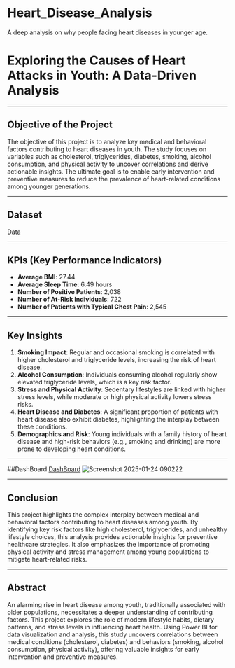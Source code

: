# Heart_Disease_Analysis
A deep analysis on why people facing heart diseases in younger age.
# Exploring the Causes of Heart Attacks in Youth: A Data-Driven Analysis  

---

## Objective of the Project  
The objective of this project is to analyze key medical and behavioral factors contributing to heart diseases in youth. The study focuses on variables such as cholesterol, triglycerides, diabetes, smoking, alcohol consumption, and physical activity to uncover correlations and derive actionable insights. The ultimate goal is to enable early intervention and preventive measures to reduce the prevalence of heart-related conditions among younger generations.

---

## Dataset  
 <a href="https://github.com/SAIABHILASHKARRI37/Heart_Disease_Analysis/blob/main/heart_attack_youngsters_india.csv">Data</a>

---

## KPIs (Key Performance Indicators)  
- **Average BMI**: 27.44  
- **Average Sleep Time**: 6.49 hours  
- **Number of Positive Patients**: 2,038  
- **Number of At-Risk Individuals**: 722  
- **Number of Patients with Typical Chest Pain**: 2,545  

---

## Key Insights  
1. **Smoking Impact**: Regular and occasional smoking is correlated with higher cholesterol and triglyceride levels, increasing the risk of heart disease.  
2. **Alcohol Consumption**: Individuals consuming alcohol regularly show elevated triglyceride levels, which is a key risk factor.  
3. **Stress and Physical Activity**: Sedentary lifestyles are linked with higher stress levels, while moderate or high physical activity lowers stress risks.  
4. **Heart Disease and Diabetes**: A significant proportion of patients with heart disease also exhibit diabetes, highlighting the interplay between these conditions.  
5. **Demographics and Risk**: Young individuals with a family history of heart disease and high-risk behaviors (e.g., smoking and drinking) are more prone to developing heart conditions.  

---
##DashBoard
<a href="https://github.com/SAIABHILASHKARRI37/Heart_Disease_Analysis/blob/main/heart_attack_youngsters_india.csv">DashBoard</a>
![Screenshot 2025-01-24 090222](https://github.com/user-attachments/assets/7f4f7f4c-dee9-4d34-a864-154609392946)


---

## Conclusion  
This project highlights the complex interplay between medical and behavioral factors contributing to heart diseases among youth. By identifying key risk factors like high cholesterol, triglycerides, and unhealthy lifestyle choices, this analysis provides actionable insights for preventive healthcare strategies. It also emphasizes the importance of promoting physical activity and stress management among young populations to mitigate heart-related risks.  

---

## Abstract  
An alarming rise in heart disease among youth, traditionally associated with older populations, necessitates a deeper understanding of contributing factors. This project explores the role of modern lifestyle habits, dietary patterns, and stress levels in influencing heart health. Using Power BI for data visualization and analysis, this study uncovers correlations between medical conditions (cholesterol, diabetes) and behaviors (smoking, alcohol consumption, physical activity), offering valuable insights for early intervention and preventive measures.  

